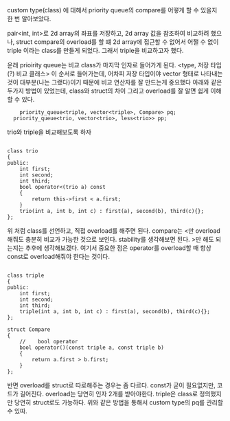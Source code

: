 custom type(class) 에 대해서 priority queue의 compare를 어떻게 할 수 있을지 한 번 알아보았다.

pair<int, int>로 2d array의 좌표를 저장하고, 2d array 값을 참조하여 비교하려 했으나, struct compare의 overload를 할 떄 2d array에 접근할 수 없어서
어쩔 수 없이 triple 이라는 class를 만들게 되었다.
그래서 triple을 비교하고자 했다.


운래 prioirity queue는 비교 class가 마지막 인자로 들어가게 된다. 
<type, 저장 타입(?) 비교 클래스> 이 순서로 들어가는데, 어차피 저장 타입이야 vector<type> 형태로 나타내는 것이 대부분(나는 그랬다)이기 때문에 비교 연산자를 잘 만드는게 중요했다
  아래와 같은 두가지 방법이 있었는데, class와 struct의 차이 그리고 overload를 잘 알면 쉽게 이해할 수 있다.
  
  ```
      priority_queue<triple, vector<triple>, Compare> pq;
    priority_queue<trio, vector<trio>, less<trio>> pp;
```
trio와 triple을 비교해보도록 하자

```

class trio
{
public:
    int first;
    int second;
    int third;
    bool operator<(trio a) const
    {
        return this->first < a.first;
    }
    trio(int a, int b, int c) : first(a), second(b), third(c){};
};

```
위 처럼 class를 선언하고, 직접 overload를 해주면 된다. compare는 <만 overload해줘도 충분히 비교가 가능한 것으로 보인다.
stability를 생각해보면 된다. >만 해도 되는지는 추후에 생각해보겠다.
여기서 중요한 점은 operator를 overload할 때 항상 const로 overload해줘야 한다는 것이다.

```

class triple
{
public:
    int first;
    int second;
    int third;
    triple(int a, int b, int c) : first(a), second(b), third(c){};
};

struct Compare
{
    //    bool operator
    bool operator()(const triple a, const triple b)
    {
        return a.first > b.first;
    }
};
```
반면 overload를 struct로 따로해주는 경우는 좀 다르다. const가 굳이 필요없지만, 코드가 길어진다.
overload는 당연히 인자 2개를 받아야한다.
triple은 class로 정의했지만 당연히 struct로도 가능하다.
위와 같은 방법을 통해서 custom type의 pq를 관리할 수 있따.

